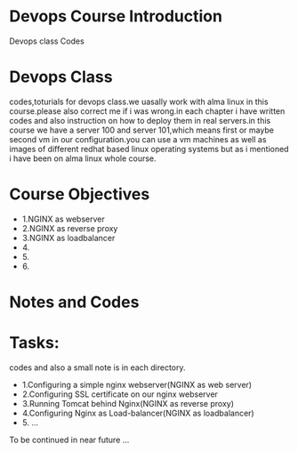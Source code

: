 # Devops Course Introduction
Devops class Codes
<h1>Devops Class</h1>
<p>codes,toturials for devops class.we uasally work with alma linux in this course.please also correct me if i was wrong.in each chapter i have written codes and also instruction on how to deploy them in real servers.in this course we have a server 100 and server 101,which means first or maybe second vm in our configuration.you can use a vm machines as well as images of different redhat based linux operating systems but as i mentioned i have been on alma linux whole course.</p>

# Course Objectives
<ul>
<li>1.NGINX as webserver</li>
<li>2.NGINX as reverse proxy</li>
<li>3.NGINX as loadbalancer</li>
<li>4.</li>
<li>5.</li>
<li>6.</li>
</ul>

# Notes and Codes
<h1>Tasks:</h1>
<p>codes and also a small note is in each directory.</p>
<ul>
<li>1.Configuring a simple nginx webserver(NGINX as web server)</li>
<li>2.Configuring SSL certificate on our nginx webserver</li>
<li>3.Running Tomcat behind Nginx(NGINX as reverse proxy)</li>
<li>4.Configuring Nginx as Load-balancer(NGINX as loadbalancer)</li>
<li>5. ...</li>
</ul>

<p>To be continued in near future ...</p>